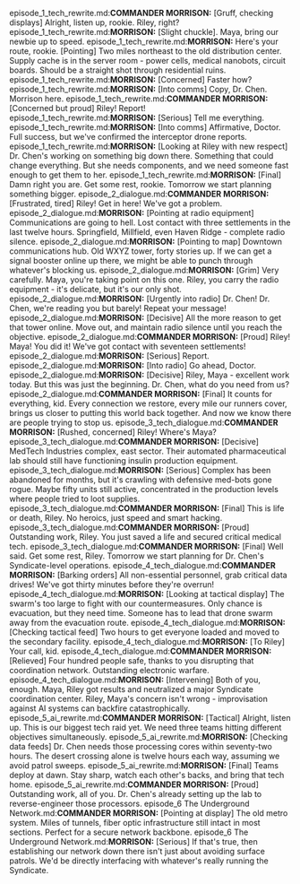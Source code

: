 episode_1_tech_rewrite.md:**COMMANDER MORRISON:** [Gruff, checking displays] Alright, listen up, rookie. Riley, right?
episode_1_tech_rewrite.md:**MORRISON:** [Slight chuckle]. Maya, bring our newbie up to speed.
episode_1_tech_rewrite.md:**MORRISON:** Here's your route, rookie. [Pointing] Two miles northeast to the old distribution center. Supply cache is in the server room - power cells, medical nanobots, circuit boards. Should be a straight shot through residential ruins.
episode_1_tech_rewrite.md:**MORRISON:** [Concerned] Faster how?
episode_1_tech_rewrite.md:**MORRISON:** [Into comms] Copy, Dr. Chen. Morrison here.
episode_1_tech_rewrite.md:**COMMANDER MORRISON:** [Concerned but proud] Riley! Report!
episode_1_tech_rewrite.md:**MORRISON:** [Serious] Tell me everything.
episode_1_tech_rewrite.md:**MORRISON:** [Into comms] Affirmative, Doctor. Full success, but we've confirmed the interceptor drone reports.
episode_1_tech_rewrite.md:**MORRISON:** [Looking at Riley with new respect] Dr. Chen's working on something big down there. Something that could change everything. But she needs components, and we need someone fast enough to get them to her.
episode_1_tech_rewrite.md:**MORRISON:** [Final] Damn right you are. Get some rest, rookie. Tomorrow we start planning something bigger.
episode_2_dialogue.md:**COMMANDER MORRISON:** [Frustrated, tired] Riley! Get in here! We've got a problem.
episode_2_dialogue.md:**MORRISON:** [Pointing at radio equipment] Communications are going to hell. Lost contact with three settlements in the last twelve hours. Springfield, Millfield, even Haven Ridge - complete radio silence.
episode_2_dialogue.md:**MORRISON:** [Pointing to map] Downtown communications hub. Old WXYZ tower, forty stories up. If we can get a signal booster online up there, we might be able to punch through whatever's blocking us.
episode_2_dialogue.md:**MORRISON:** [Grim] Very carefully. Maya, you're taking point on this one. Riley, you carry the radio equipment - it's delicate, but it's our only shot.
episode_2_dialogue.md:**MORRISON:** [Urgently into radio] Dr. Chen! Dr. Chen, we're reading you but barely! Repeat your message!
episode_2_dialogue.md:**MORRISON:** [Decisive] All the more reason to get that tower online. Move out, and maintain radio silence until you reach the objective.
episode_2_dialogue.md:**COMMANDER MORRISON:** [Proud] Riley! Maya! You did it! We've got contact with seventeen settlements!
episode_2_dialogue.md:**MORRISON:** [Serious] Report.
episode_2_dialogue.md:**MORRISON:** [Into radio] Go ahead, Doctor.
episode_2_dialogue.md:**MORRISON:** [Decisive] Riley, Maya - excellent work today. But this was just the beginning. Dr. Chen, what do you need from us?
episode_2_dialogue.md:**COMMANDER MORRISON:** [Final] It counts for everything, kid. Every connection we restore, every mile our runners cover, brings us closer to putting this world back together. And now we know there are people trying to stop us.
episode_3_tech_dialogue.md:**COMMANDER MORRISON:** [Rushed, concerned] Riley! Where's Maya?
episode_3_tech_dialogue.md:**COMMANDER MORRISON:** [Decisive] MedTech Industries complex, east sector. Their automated pharmaceutical lab should still have functioning insulin production equipment.
episode_3_tech_dialogue.md:**MORRISON:** [Serious] Complex has been abandoned for months, but it's crawling with defensive med-bots gone rogue. Maybe fifty units still active, concentrated in the production levels where people tried to loot supplies.
episode_3_tech_dialogue.md:**COMMANDER MORRISON:** [Final] This is life or death, Riley. No heroics, just speed and smart hacking.
episode_3_tech_dialogue.md:**COMMANDER MORRISON:** [Proud] Outstanding work, Riley. You just saved a life and secured critical medical tech.
episode_3_tech_dialogue.md:**COMMANDER MORRISON:** [Final] Well said. Get some rest, Riley. Tomorrow we start planning for Dr. Chen's Syndicate-level operations.
episode_4_tech_dialogue.md:**COMMANDER MORRISON:** [Barking orders] All non-essential personnel, grab critical data drives! We've got thirty minutes before they're overrun!
episode_4_tech_dialogue.md:**MORRISON:** [Looking at tactical display] The swarm's too large to fight with our countermeasures. Only chance is evacuation, but they need time. Someone has to lead that drone swarm away from the evacuation route.
episode_4_tech_dialogue.md:**MORRISON:** [Checking tactical feed] Two hours to get everyone loaded and moved to the secondary facility.
episode_4_tech_dialogue.md:**MORRISON:** [To Riley] Your call, kid.
episode_4_tech_dialogue.md:**COMMANDER MORRISON:** [Relieved] Four hundred people safe, thanks to you disrupting that coordination network. Outstanding electronic warfare.
episode_4_tech_dialogue.md:**MORRISON:** [Intervening] Both of you, enough. Maya, Riley got results and neutralized a major Syndicate coordination center. Riley, Maya's concern isn't wrong - improvisation against AI systems can backfire catastrophically.
episode_5_ai_rewrite.md:**COMMANDER MORRISON:** [Tactical] Alright, listen up. This is our biggest tech raid yet. We need three teams hitting different objectives simultaneously.
episode_5_ai_rewrite.md:**MORRISON:** [Checking data feeds] Dr. Chen needs those processing cores within seventy-two hours. The desert crossing alone is twelve hours each way, assuming we avoid patrol sweeps.
episode_5_ai_rewrite.md:**MORRISON:** [Final] Teams deploy at dawn. Stay sharp, watch each other's backs, and bring that tech home.
episode_5_ai_rewrite.md:**COMMANDER MORRISON:** [Proud] Outstanding work, all of you. Dr. Chen's already setting up the lab to reverse-engineer those processors.
episode_6 The Underground Network.md:**COMMANDER MORRISON:** [Pointing at display] The old metro system. Miles of tunnels, fiber optic infrastructure still intact in most sections. Perfect for a secure network backbone.
episode_6 The Underground Network.md:**MORRISON:** [Serious] If that's true, then establishing our network down there isn't just about avoiding surface patrols. We'd be directly interfacing with whatever's really running the Syndicate.

